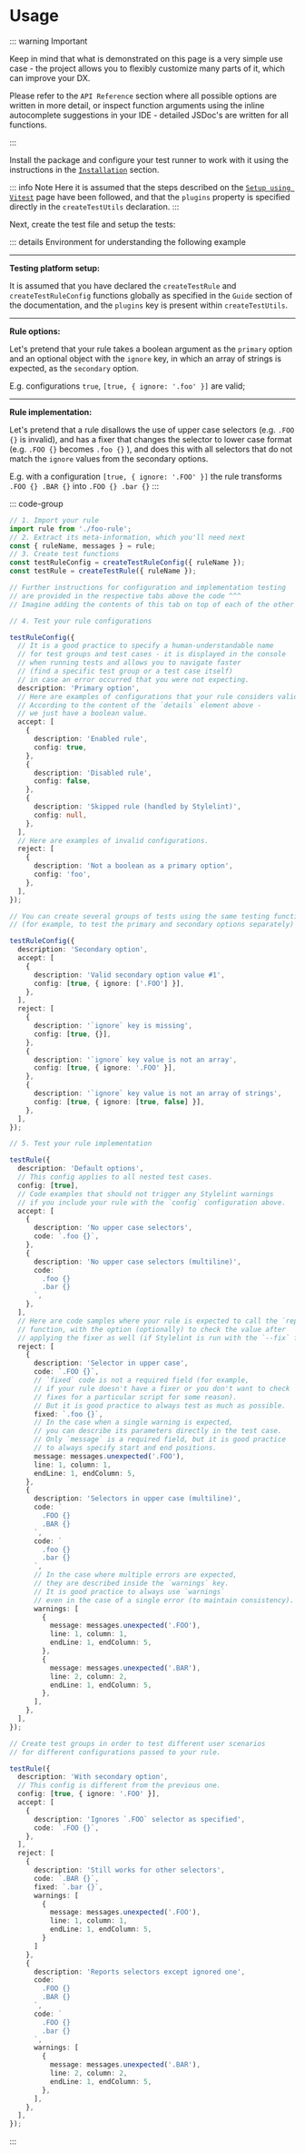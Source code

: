 # Usage

::: warning Important

Keep in mind that what is demonstrated on this page is a very simple use case -
the project allows you to flexibly customize many parts of it, which can improve your DX.

Please refer to the `API Reference` section where all possible options are written in more detail,
or inspect function arguments using the inline autocomplete suggestions in your IDE -
detailed JSDoc's are written for all functions.

:::

Install the package and configure your test runner to work with it using the instructions in the [`Installation`](/guide/installation) section.

::: info Note
Here it is assumed that the steps described on the [`Setup using Vitest`](/guide/setup-using-vitest) page have been followed,
and that the `plugins` property is specified directly in the `createTestUtils` declaration.
:::

Next, create the test file and setup the tests:

::: details Environment for understanding the following example

---
**Testing platform setup:**

It is assumed that you have declared the `createTestRule` and `createTestRuleConfig` functions
globally as specified in the `Guide` section of the documentation,
and the `plugins` key is present within `createTestUtils`.

---

**Rule options:**

Let's pretend that your rule takes a boolean argument as the `primary` option
and an optional object with the `ignore` key, in which an array of strings is expected,
as the `secondary` option.

E.g. configurations `true`, `[true, { ignore: '.foo' }]` are valid;

---

**Rule implementation:**

Let's pretend that a rule disallows the use of upper case selectors (e.g. `.FOO {}` is invalid),
and has a fixer that changes the selector to lower case format (e.g. `.FOO {}` becomes `.foo {}` ),
and does this with all selectors that do not match the `ignore` values from the secondary options.

E.g. with a configuration `[true, { ignore: '.FOO' }]` the rule transforms `.FOO {} .BAR {}` into `.FOO {} .bar {}`
:::

::: code-group

```ts [Test file preparation]
// 1. Import your rule
import rule from './foo-rule';
// 2. Extract its meta-information, which you'll need next
const { ruleName, messages } = rule;
// 3. Create test functions
const testRuleConfig = createTestRuleConfig({ ruleName });
const testRule = createTestRule({ ruleName });

// Further instructions for configuration and implementation testing
// are provided in the respective tabs above the code ^^^
// Imagine adding the contents of this tab on top of each of the other tabs.
```

```ts [Test rule configuration]
// 4. Test your rule configurations

testRuleConfig({
  // It is a good practice to specify a human-understandable name
  // for test groups and test cases - it is displayed in the console
  // when running tests and allows you to navigate faster
  // (find a specific test group or a test case itself)
  // in case an error occurred that you were not expecting.
  description: 'Primary option',
  // Here are examples of configurations that your rule considers valid.
  // According to the content of the `details` element above -
  // we just have a boolean value.
  accept: [
    {
      description: 'Enabled rule',
      config: true,
    },
    {
      description: 'Disabled rule',
      config: false,
    },
    {
      description: 'Skipped rule (handled by Stylelint)',
      config: null,
    },
  ],
  // Here are examples of invalid configurations.
  reject: [
    {
      description: 'Not a boolean as a primary option',
      config: 'foo',
    },
  ],
});

// You can create several groups of tests using the same testing function
// (for example, to test the primary and secondary options separately)

testRuleConfig({
  description: 'Secondary option',
  accept: [
    {
      description: 'Valid secondary option value #1',
      config: [true, { ignore: ['.FOO'] }],
    },
  ],
  reject: [
    {
      description: '`ignore` key is missing',
      config: [true, {}],
    },
    {
      description: '`ignore` key value is not an array',
      config: [true, { ignore: '.FOO' }],
    },
    {
      description: '`ignore` key value is not an array of strings',
      config: [true, { ignore: [true, false] }],
    },
  ],
});
```

```ts [Test rule implementation]
// 5. Test your rule implementation

testRule({
  description: 'Default options',
  // This config applies to all nested test cases.
  config: [true],
  // Code examples that should not trigger any Stylelint warnings
  // if you include your rule with the `config` configuration above.
  accept: [
    {
      description: 'No upper case selectors',
      code: `.foo {}`,
    },
    {
      description: 'No upper case selectors (multiline)',
      code: `
        .foo {}
        .bar {}
      `,
    },
  ],
  // Here are code samples where your rule is expected to call the `report`
  // function, with the option (optionally) to check the value after
  // applying the fixer as well (if Stylelint is run with the `--fix` flag).
  reject: [
    {
      description: 'Selector in upper case',
      code: `.FOO {}`,
      // `fixed` code is not a required field (for example,
      // if your rule doesn't have a fixer or you don't want to check
      // fixes for a particular script for some reason).
      // But it is good practice to always test as much as possible.
      fixed: `.foo {}`,
      // In the case when a single warning is expected,
      // you can describe its parameters directly in the test case.
      // Only `message` is a required field, but it is good practice
      // to always specify start and end positions.
      message: messages.unexpected('.FOO'),
      line: 1, column: 1,
      endLine: 1, endColumn: 5,
    },
    {
      description: 'Selectors in upper case (multiline)',
      code: `
        .FOO {}
        .BAR {}
      `,
      code: `
        .foo {}
        .bar {}
      `,
      // In the case where multiple errors are expected,
      // they are described inside the `warnings` key.
      // It is good practice to always use `warnings`
      // even in the case of a single error (to maintain consistency).
      warnings: [
        {
          message: messages.unexpected('.FOO'),
          line: 1, column: 1,
          endLine: 1, endColumn: 5,
        },
        {
          message: messages.unexpected('.BAR'),
          line: 2, column: 2,
          endLine: 1, endColumn: 5,
        },
      ],
    },
  ],
});

// Create test groups in order to test different user scenarios
// for different configurations passed to your rule.

testRule({
  description: 'With secondary option',
  // This config is different from the previous one.
  config: [true, { ignore: '.FOO' }],
  accept: [
    {
      description: 'Ignores `.FOO` selector as specified',
      code: `.FOO {}`,
    },
  ],
  reject: [
    {
      description: 'Still works for other selectors',
      code: `.BAR {}`,
      fixed: `.bar {}`,
      warnings: [
        {
          message: messages.unexpected('.FOO'),
          line: 1, column: 1,
          endLine: 1, endColumn: 5,
        }
      ]
    },
    {
      description: 'Reports selectors except ignored one',
      code: `
        .FOO {}
        .BAR {}
      `,
      code: `
        .FOO {}
        .bar {}
      `,
      warnings: [
        {
          message: messages.unexpected('.BAR'),
          line: 2, column: 2,
          endLine: 1, endColumn: 5,
        },
      ],
    },
  ],
});
```

:::
